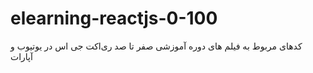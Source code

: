 # elearning-reactjs-0-100

کدهای مربوط به فیلم های دوره آموزشی صفر تا صد ری‌اکت جی اس در یوتیوب و آپارات
